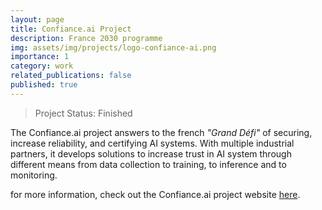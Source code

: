 ```yaml
---
layout: page
title: Confiance.ai Project
description: France 2030 programme
img: assets/img/projects/logo-confiance-ai.png
importance: 1
category: work
related_publications: false
published: true
---
```


> Project Status: Finished

The Confiance.ai project answers to the french _"Grand Défi"_ of securing, increase reliability, and certifying AI systems. With multiple industrial partners, it develops solutions to increase trust in AI system through different means from data collection to training, to inference and to monitoring.

for more information, check out the Confiance.ai project website [here](https://www.confiance.ai/).
